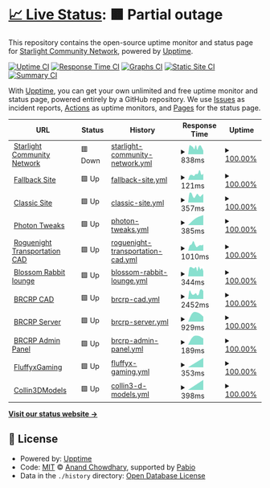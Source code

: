 # [📈 Live Status](https://status.starlightgaming.network/): <!--live status--> **🟧 Partial outage**

This repository contains the open-source uptime monitor and status page for [Starlight Community Network](https://starlightgaming.network), powered by [Upptime](https://github.com/upptime/upptime).

[![Uptime CI](https://github.com/Starlight-Community-Network/Status.starlightgaming.network/workflows/Uptime%20CI/badge.svg)](https://github.com/Starlight-Community-Network/Status.starlightgaming.network/actions?query=workflow%3A%22Uptime+CI%22)
[![Response Time CI](https://github.com/Starlight-Community-Network/Status.starlightgaming.network/workflows/Response%20Time%20CI/badge.svg)](https://github.com/Starlight-Community-Network/Status.starlightgaming.network/actions?query=workflow%3A%22Response+Time+CI%22)
[![Graphs CI](https://github.com/Starlight-Community-Network/Status.starlightgaming.network/workflows/Graphs%20CI/badge.svg)](https://github.com/Starlight-Community-Network/Status.starlightgaming.network/actions?query=workflow%3A%22Graphs+CI%22)
[![Static Site CI](https://github.com/Starlight-Community-Network/Status.starlightgaming.network/workflows/Static%20Site%20CI/badge.svg)](https://github.com/Starlight-Community-Network/Status.starlightgaming.network/actions?query=workflow%3A%22Static+Site+CI%22)
[![Summary CI](https://github.com/Starlight-Community-Network/Status.starlightgaming.network/workflows/Summary%20CI/badge.svg)](https://github.com/Starlight-Community-Network/Status.starlightgaming.network/actions?query=workflow%3A%22Summary+CI%22)

With [Upptime](https://upptime.js.org), you can get your own unlimited and free uptime monitor and status page, powered entirely by a GitHub repository. We use [Issues](https://github.com/Starlight-Community-Network/Status.starlightgaming.network/issues) as incident reports, [Actions](https://github.com/Starlight-Community-Network/Status.starlightgaming.network/actions) as uptime monitors, and [Pages](https://https://status.starlightgaming.network/) for the status page.

<!--start: status pages-->
<!-- This summary is generated by Upptime (https://github.com/upptime/upptime) -->
<!-- Do not edit this manually, your changes will be overwritten -->
<!-- prettier-ignore -->
| URL | Status | History | Response Time | Uptime |
| --- | ------ | ------- | ------------- | ------ |
| <img alt="" src="https://icons.duckduckgo.com/ip3/www.starlightgaming.network.ico" height="13"> [Starlight Community Network](https://www.starlightgaming.network) | 🟥 Down | [starlight-community-network.yml](https://github.com/Starlight-Community-Network/Status.starlightgaming.network/commits/HEAD/history/starlight-community-network.yml) | <details><summary><img alt="Response time graph" src="./graphs/starlight-community-network/response-time-week.png" height="20"> 838ms</summary><br><a href="https://status.starlightgaming.network/history/starlight-community-network"><img alt="Response time 838" src="https://img.shields.io/endpoint?url=https%3A%2F%2Fraw.githubusercontent.com%2FStarlight-Community-Network%2FStatus.starlightgaming.network%2FHEAD%2Fapi%2Fstarlight-community-network%2Fresponse-time.json"></a><br><a href="https://status.starlightgaming.network/history/starlight-community-network"><img alt="24-hour response time 838" src="https://img.shields.io/endpoint?url=https%3A%2F%2Fraw.githubusercontent.com%2FStarlight-Community-Network%2FStatus.starlightgaming.network%2FHEAD%2Fapi%2Fstarlight-community-network%2Fresponse-time-day.json"></a><br><a href="https://status.starlightgaming.network/history/starlight-community-network"><img alt="7-day response time 838" src="https://img.shields.io/endpoint?url=https%3A%2F%2Fraw.githubusercontent.com%2FStarlight-Community-Network%2FStatus.starlightgaming.network%2FHEAD%2Fapi%2Fstarlight-community-network%2Fresponse-time-week.json"></a><br><a href="https://status.starlightgaming.network/history/starlight-community-network"><img alt="30-day response time 838" src="https://img.shields.io/endpoint?url=https%3A%2F%2Fraw.githubusercontent.com%2FStarlight-Community-Network%2FStatus.starlightgaming.network%2FHEAD%2Fapi%2Fstarlight-community-network%2Fresponse-time-month.json"></a><br><a href="https://status.starlightgaming.network/history/starlight-community-network"><img alt="1-year response time 838" src="https://img.shields.io/endpoint?url=https%3A%2F%2Fraw.githubusercontent.com%2FStarlight-Community-Network%2FStatus.starlightgaming.network%2FHEAD%2Fapi%2Fstarlight-community-network%2Fresponse-time-year.json"></a></details> | <details><summary><a href="https://status.starlightgaming.network/history/starlight-community-network">100.00%</a></summary><a href="https://status.starlightgaming.network/history/starlight-community-network"><img alt="All-time uptime 100.00%" src="https://img.shields.io/endpoint?url=https%3A%2F%2Fraw.githubusercontent.com%2FStarlight-Community-Network%2FStatus.starlightgaming.network%2FHEAD%2Fapi%2Fstarlight-community-network%2Fuptime.json"></a><br><a href="https://status.starlightgaming.network/history/starlight-community-network"><img alt="24-hour uptime 100.00%" src="https://img.shields.io/endpoint?url=https%3A%2F%2Fraw.githubusercontent.com%2FStarlight-Community-Network%2FStatus.starlightgaming.network%2FHEAD%2Fapi%2Fstarlight-community-network%2Fuptime-day.json"></a><br><a href="https://status.starlightgaming.network/history/starlight-community-network"><img alt="7-day uptime 100.00%" src="https://img.shields.io/endpoint?url=https%3A%2F%2Fraw.githubusercontent.com%2FStarlight-Community-Network%2FStatus.starlightgaming.network%2FHEAD%2Fapi%2Fstarlight-community-network%2Fuptime-week.json"></a><br><a href="https://status.starlightgaming.network/history/starlight-community-network"><img alt="30-day uptime 100.00%" src="https://img.shields.io/endpoint?url=https%3A%2F%2Fraw.githubusercontent.com%2FStarlight-Community-Network%2FStatus.starlightgaming.network%2FHEAD%2Fapi%2Fstarlight-community-network%2Fuptime-month.json"></a><br><a href="https://status.starlightgaming.network/history/starlight-community-network"><img alt="1-year uptime 100.00%" src="https://img.shields.io/endpoint?url=https%3A%2F%2Fraw.githubusercontent.com%2FStarlight-Community-Network%2FStatus.starlightgaming.network%2FHEAD%2Fapi%2Fstarlight-community-network%2Fuptime-year.json"></a></details>
| <img alt="" src="https://icons.duckduckgo.com/ip3/fallback.starlightgaming.network.ico" height="13"> [Fallback Site](https://fallback.starlightgaming.network) | 🟩 Up | [fallback-site.yml](https://github.com/Starlight-Community-Network/Status.starlightgaming.network/commits/HEAD/history/fallback-site.yml) | <details><summary><img alt="Response time graph" src="./graphs/fallback-site/response-time-week.png" height="20"> 121ms</summary><br><a href="https://status.starlightgaming.network/history/fallback-site"><img alt="Response time 121" src="https://img.shields.io/endpoint?url=https%3A%2F%2Fraw.githubusercontent.com%2FStarlight-Community-Network%2FStatus.starlightgaming.network%2FHEAD%2Fapi%2Ffallback-site%2Fresponse-time.json"></a><br><a href="https://status.starlightgaming.network/history/fallback-site"><img alt="24-hour response time 121" src="https://img.shields.io/endpoint?url=https%3A%2F%2Fraw.githubusercontent.com%2FStarlight-Community-Network%2FStatus.starlightgaming.network%2FHEAD%2Fapi%2Ffallback-site%2Fresponse-time-day.json"></a><br><a href="https://status.starlightgaming.network/history/fallback-site"><img alt="7-day response time 121" src="https://img.shields.io/endpoint?url=https%3A%2F%2Fraw.githubusercontent.com%2FStarlight-Community-Network%2FStatus.starlightgaming.network%2FHEAD%2Fapi%2Ffallback-site%2Fresponse-time-week.json"></a><br><a href="https://status.starlightgaming.network/history/fallback-site"><img alt="30-day response time 121" src="https://img.shields.io/endpoint?url=https%3A%2F%2Fraw.githubusercontent.com%2FStarlight-Community-Network%2FStatus.starlightgaming.network%2FHEAD%2Fapi%2Ffallback-site%2Fresponse-time-month.json"></a><br><a href="https://status.starlightgaming.network/history/fallback-site"><img alt="1-year response time 121" src="https://img.shields.io/endpoint?url=https%3A%2F%2Fraw.githubusercontent.com%2FStarlight-Community-Network%2FStatus.starlightgaming.network%2FHEAD%2Fapi%2Ffallback-site%2Fresponse-time-year.json"></a></details> | <details><summary><a href="https://status.starlightgaming.network/history/fallback-site">100.00%</a></summary><a href="https://status.starlightgaming.network/history/fallback-site"><img alt="All-time uptime 100.00%" src="https://img.shields.io/endpoint?url=https%3A%2F%2Fraw.githubusercontent.com%2FStarlight-Community-Network%2FStatus.starlightgaming.network%2FHEAD%2Fapi%2Ffallback-site%2Fuptime.json"></a><br><a href="https://status.starlightgaming.network/history/fallback-site"><img alt="24-hour uptime 100.00%" src="https://img.shields.io/endpoint?url=https%3A%2F%2Fraw.githubusercontent.com%2FStarlight-Community-Network%2FStatus.starlightgaming.network%2FHEAD%2Fapi%2Ffallback-site%2Fuptime-day.json"></a><br><a href="https://status.starlightgaming.network/history/fallback-site"><img alt="7-day uptime 100.00%" src="https://img.shields.io/endpoint?url=https%3A%2F%2Fraw.githubusercontent.com%2FStarlight-Community-Network%2FStatus.starlightgaming.network%2FHEAD%2Fapi%2Ffallback-site%2Fuptime-week.json"></a><br><a href="https://status.starlightgaming.network/history/fallback-site"><img alt="30-day uptime 100.00%" src="https://img.shields.io/endpoint?url=https%3A%2F%2Fraw.githubusercontent.com%2FStarlight-Community-Network%2FStatus.starlightgaming.network%2FHEAD%2Fapi%2Ffallback-site%2Fuptime-month.json"></a><br><a href="https://status.starlightgaming.network/history/fallback-site"><img alt="1-year uptime 100.00%" src="https://img.shields.io/endpoint?url=https%3A%2F%2Fraw.githubusercontent.com%2FStarlight-Community-Network%2FStatus.starlightgaming.network%2FHEAD%2Fapi%2Ffallback-site%2Fuptime-year.json"></a></details>
| <img alt="" src="https://icons.duckduckgo.com/ip3/classic.starlightgaming.network.ico" height="13"> [Classic Site](https://classic.starlightgaming.network) | 🟩 Up | [classic-site.yml](https://github.com/Starlight-Community-Network/Status.starlightgaming.network/commits/HEAD/history/classic-site.yml) | <details><summary><img alt="Response time graph" src="./graphs/classic-site/response-time-week.png" height="20"> 357ms</summary><br><a href="https://status.starlightgaming.network/history/classic-site"><img alt="Response time 357" src="https://img.shields.io/endpoint?url=https%3A%2F%2Fraw.githubusercontent.com%2FStarlight-Community-Network%2FStatus.starlightgaming.network%2FHEAD%2Fapi%2Fclassic-site%2Fresponse-time.json"></a><br><a href="https://status.starlightgaming.network/history/classic-site"><img alt="24-hour response time 357" src="https://img.shields.io/endpoint?url=https%3A%2F%2Fraw.githubusercontent.com%2FStarlight-Community-Network%2FStatus.starlightgaming.network%2FHEAD%2Fapi%2Fclassic-site%2Fresponse-time-day.json"></a><br><a href="https://status.starlightgaming.network/history/classic-site"><img alt="7-day response time 357" src="https://img.shields.io/endpoint?url=https%3A%2F%2Fraw.githubusercontent.com%2FStarlight-Community-Network%2FStatus.starlightgaming.network%2FHEAD%2Fapi%2Fclassic-site%2Fresponse-time-week.json"></a><br><a href="https://status.starlightgaming.network/history/classic-site"><img alt="30-day response time 357" src="https://img.shields.io/endpoint?url=https%3A%2F%2Fraw.githubusercontent.com%2FStarlight-Community-Network%2FStatus.starlightgaming.network%2FHEAD%2Fapi%2Fclassic-site%2Fresponse-time-month.json"></a><br><a href="https://status.starlightgaming.network/history/classic-site"><img alt="1-year response time 357" src="https://img.shields.io/endpoint?url=https%3A%2F%2Fraw.githubusercontent.com%2FStarlight-Community-Network%2FStatus.starlightgaming.network%2FHEAD%2Fapi%2Fclassic-site%2Fresponse-time-year.json"></a></details> | <details><summary><a href="https://status.starlightgaming.network/history/classic-site">100.00%</a></summary><a href="https://status.starlightgaming.network/history/classic-site"><img alt="All-time uptime 100.00%" src="https://img.shields.io/endpoint?url=https%3A%2F%2Fraw.githubusercontent.com%2FStarlight-Community-Network%2FStatus.starlightgaming.network%2FHEAD%2Fapi%2Fclassic-site%2Fuptime.json"></a><br><a href="https://status.starlightgaming.network/history/classic-site"><img alt="24-hour uptime 100.00%" src="https://img.shields.io/endpoint?url=https%3A%2F%2Fraw.githubusercontent.com%2FStarlight-Community-Network%2FStatus.starlightgaming.network%2FHEAD%2Fapi%2Fclassic-site%2Fuptime-day.json"></a><br><a href="https://status.starlightgaming.network/history/classic-site"><img alt="7-day uptime 100.00%" src="https://img.shields.io/endpoint?url=https%3A%2F%2Fraw.githubusercontent.com%2FStarlight-Community-Network%2FStatus.starlightgaming.network%2FHEAD%2Fapi%2Fclassic-site%2Fuptime-week.json"></a><br><a href="https://status.starlightgaming.network/history/classic-site"><img alt="30-day uptime 100.00%" src="https://img.shields.io/endpoint?url=https%3A%2F%2Fraw.githubusercontent.com%2FStarlight-Community-Network%2FStatus.starlightgaming.network%2FHEAD%2Fapi%2Fclassic-site%2Fuptime-month.json"></a><br><a href="https://status.starlightgaming.network/history/classic-site"><img alt="1-year uptime 100.00%" src="https://img.shields.io/endpoint?url=https%3A%2F%2Fraw.githubusercontent.com%2FStarlight-Community-Network%2FStatus.starlightgaming.network%2FHEAD%2Fapi%2Fclassic-site%2Fuptime-year.json"></a></details>
| <img alt="" src="https://icons.duckduckgo.com/ip3/photontweaks.starlightgaming.network.ico" height="13"> [Photon Tweaks](https://photontweaks.starlightgaming.network/) | 🟩 Up | [photon-tweaks.yml](https://github.com/Starlight-Community-Network/Status.starlightgaming.network/commits/HEAD/history/photon-tweaks.yml) | <details><summary><img alt="Response time graph" src="./graphs/photon-tweaks/response-time-week.png" height="20"> 385ms</summary><br><a href="https://status.starlightgaming.network/history/photon-tweaks"><img alt="Response time 385" src="https://img.shields.io/endpoint?url=https%3A%2F%2Fraw.githubusercontent.com%2FStarlight-Community-Network%2FStatus.starlightgaming.network%2FHEAD%2Fapi%2Fphoton-tweaks%2Fresponse-time.json"></a><br><a href="https://status.starlightgaming.network/history/photon-tweaks"><img alt="24-hour response time 385" src="https://img.shields.io/endpoint?url=https%3A%2F%2Fraw.githubusercontent.com%2FStarlight-Community-Network%2FStatus.starlightgaming.network%2FHEAD%2Fapi%2Fphoton-tweaks%2Fresponse-time-day.json"></a><br><a href="https://status.starlightgaming.network/history/photon-tweaks"><img alt="7-day response time 385" src="https://img.shields.io/endpoint?url=https%3A%2F%2Fraw.githubusercontent.com%2FStarlight-Community-Network%2FStatus.starlightgaming.network%2FHEAD%2Fapi%2Fphoton-tweaks%2Fresponse-time-week.json"></a><br><a href="https://status.starlightgaming.network/history/photon-tweaks"><img alt="30-day response time 385" src="https://img.shields.io/endpoint?url=https%3A%2F%2Fraw.githubusercontent.com%2FStarlight-Community-Network%2FStatus.starlightgaming.network%2FHEAD%2Fapi%2Fphoton-tweaks%2Fresponse-time-month.json"></a><br><a href="https://status.starlightgaming.network/history/photon-tweaks"><img alt="1-year response time 385" src="https://img.shields.io/endpoint?url=https%3A%2F%2Fraw.githubusercontent.com%2FStarlight-Community-Network%2FStatus.starlightgaming.network%2FHEAD%2Fapi%2Fphoton-tweaks%2Fresponse-time-year.json"></a></details> | <details><summary><a href="https://status.starlightgaming.network/history/photon-tweaks">100.00%</a></summary><a href="https://status.starlightgaming.network/history/photon-tweaks"><img alt="All-time uptime 100.00%" src="https://img.shields.io/endpoint?url=https%3A%2F%2Fraw.githubusercontent.com%2FStarlight-Community-Network%2FStatus.starlightgaming.network%2FHEAD%2Fapi%2Fphoton-tweaks%2Fuptime.json"></a><br><a href="https://status.starlightgaming.network/history/photon-tweaks"><img alt="24-hour uptime 100.00%" src="https://img.shields.io/endpoint?url=https%3A%2F%2Fraw.githubusercontent.com%2FStarlight-Community-Network%2FStatus.starlightgaming.network%2FHEAD%2Fapi%2Fphoton-tweaks%2Fuptime-day.json"></a><br><a href="https://status.starlightgaming.network/history/photon-tweaks"><img alt="7-day uptime 100.00%" src="https://img.shields.io/endpoint?url=https%3A%2F%2Fraw.githubusercontent.com%2FStarlight-Community-Network%2FStatus.starlightgaming.network%2FHEAD%2Fapi%2Fphoton-tweaks%2Fuptime-week.json"></a><br><a href="https://status.starlightgaming.network/history/photon-tweaks"><img alt="30-day uptime 100.00%" src="https://img.shields.io/endpoint?url=https%3A%2F%2Fraw.githubusercontent.com%2FStarlight-Community-Network%2FStatus.starlightgaming.network%2FHEAD%2Fapi%2Fphoton-tweaks%2Fuptime-month.json"></a><br><a href="https://status.starlightgaming.network/history/photon-tweaks"><img alt="1-year uptime 100.00%" src="https://img.shields.io/endpoint?url=https%3A%2F%2Fraw.githubusercontent.com%2FStarlight-Community-Network%2FStatus.starlightgaming.network%2FHEAD%2Fapi%2Fphoton-tweaks%2Fuptime-year.json"></a></details>
| <img alt="" src="https://static.wixstatic.com/media/2d311a_3ed098df00c4427e974febe5f3830c59~mv2.png" height="13"> [Roguenight Transportation CAD](https://rntcad.starlightgaming.network/) | 🟩 Up | [roguenight-transportation-cad.yml](https://github.com/Starlight-Community-Network/Status.starlightgaming.network/commits/HEAD/history/roguenight-transportation-cad.yml) | <details><summary><img alt="Response time graph" src="./graphs/roguenight-transportation-cad/response-time-week.png" height="20"> 1010ms</summary><br><a href="https://status.starlightgaming.network/history/roguenight-transportation-cad"><img alt="Response time 1010" src="https://img.shields.io/endpoint?url=https%3A%2F%2Fraw.githubusercontent.com%2FStarlight-Community-Network%2FStatus.starlightgaming.network%2FHEAD%2Fapi%2Froguenight-transportation-cad%2Fresponse-time.json"></a><br><a href="https://status.starlightgaming.network/history/roguenight-transportation-cad"><img alt="24-hour response time 1010" src="https://img.shields.io/endpoint?url=https%3A%2F%2Fraw.githubusercontent.com%2FStarlight-Community-Network%2FStatus.starlightgaming.network%2FHEAD%2Fapi%2Froguenight-transportation-cad%2Fresponse-time-day.json"></a><br><a href="https://status.starlightgaming.network/history/roguenight-transportation-cad"><img alt="7-day response time 1010" src="https://img.shields.io/endpoint?url=https%3A%2F%2Fraw.githubusercontent.com%2FStarlight-Community-Network%2FStatus.starlightgaming.network%2FHEAD%2Fapi%2Froguenight-transportation-cad%2Fresponse-time-week.json"></a><br><a href="https://status.starlightgaming.network/history/roguenight-transportation-cad"><img alt="30-day response time 1010" src="https://img.shields.io/endpoint?url=https%3A%2F%2Fraw.githubusercontent.com%2FStarlight-Community-Network%2FStatus.starlightgaming.network%2FHEAD%2Fapi%2Froguenight-transportation-cad%2Fresponse-time-month.json"></a><br><a href="https://status.starlightgaming.network/history/roguenight-transportation-cad"><img alt="1-year response time 1010" src="https://img.shields.io/endpoint?url=https%3A%2F%2Fraw.githubusercontent.com%2FStarlight-Community-Network%2FStatus.starlightgaming.network%2FHEAD%2Fapi%2Froguenight-transportation-cad%2Fresponse-time-year.json"></a></details> | <details><summary><a href="https://status.starlightgaming.network/history/roguenight-transportation-cad">100.00%</a></summary><a href="https://status.starlightgaming.network/history/roguenight-transportation-cad"><img alt="All-time uptime 100.00%" src="https://img.shields.io/endpoint?url=https%3A%2F%2Fraw.githubusercontent.com%2FStarlight-Community-Network%2FStatus.starlightgaming.network%2FHEAD%2Fapi%2Froguenight-transportation-cad%2Fuptime.json"></a><br><a href="https://status.starlightgaming.network/history/roguenight-transportation-cad"><img alt="24-hour uptime 100.00%" src="https://img.shields.io/endpoint?url=https%3A%2F%2Fraw.githubusercontent.com%2FStarlight-Community-Network%2FStatus.starlightgaming.network%2FHEAD%2Fapi%2Froguenight-transportation-cad%2Fuptime-day.json"></a><br><a href="https://status.starlightgaming.network/history/roguenight-transportation-cad"><img alt="7-day uptime 100.00%" src="https://img.shields.io/endpoint?url=https%3A%2F%2Fraw.githubusercontent.com%2FStarlight-Community-Network%2FStatus.starlightgaming.network%2FHEAD%2Fapi%2Froguenight-transportation-cad%2Fuptime-week.json"></a><br><a href="https://status.starlightgaming.network/history/roguenight-transportation-cad"><img alt="30-day uptime 100.00%" src="https://img.shields.io/endpoint?url=https%3A%2F%2Fraw.githubusercontent.com%2FStarlight-Community-Network%2FStatus.starlightgaming.network%2FHEAD%2Fapi%2Froguenight-transportation-cad%2Fuptime-month.json"></a><br><a href="https://status.starlightgaming.network/history/roguenight-transportation-cad"><img alt="1-year uptime 100.00%" src="https://img.shields.io/endpoint?url=https%3A%2F%2Fraw.githubusercontent.com%2FStarlight-Community-Network%2FStatus.starlightgaming.network%2FHEAD%2Fapi%2Froguenight-transportation-cad%2Fuptime-year.json"></a></details>
| <img alt="" src="https://icons.duckduckgo.com/ip3/blossom.starlightgaming.network.ico" height="13"> [Blossom Rabbit lounge](https://Blossom.starlightgaming.network) | 🟩 Up | [blossom-rabbit-lounge.yml](https://github.com/Starlight-Community-Network/Status.starlightgaming.network/commits/HEAD/history/blossom-rabbit-lounge.yml) | <details><summary><img alt="Response time graph" src="./graphs/blossom-rabbit-lounge/response-time-week.png" height="20"> 344ms</summary><br><a href="https://status.starlightgaming.network/history/blossom-rabbit-lounge"><img alt="Response time 344" src="https://img.shields.io/endpoint?url=https%3A%2F%2Fraw.githubusercontent.com%2FStarlight-Community-Network%2FStatus.starlightgaming.network%2FHEAD%2Fapi%2Fblossom-rabbit-lounge%2Fresponse-time.json"></a><br><a href="https://status.starlightgaming.network/history/blossom-rabbit-lounge"><img alt="24-hour response time 344" src="https://img.shields.io/endpoint?url=https%3A%2F%2Fraw.githubusercontent.com%2FStarlight-Community-Network%2FStatus.starlightgaming.network%2FHEAD%2Fapi%2Fblossom-rabbit-lounge%2Fresponse-time-day.json"></a><br><a href="https://status.starlightgaming.network/history/blossom-rabbit-lounge"><img alt="7-day response time 344" src="https://img.shields.io/endpoint?url=https%3A%2F%2Fraw.githubusercontent.com%2FStarlight-Community-Network%2FStatus.starlightgaming.network%2FHEAD%2Fapi%2Fblossom-rabbit-lounge%2Fresponse-time-week.json"></a><br><a href="https://status.starlightgaming.network/history/blossom-rabbit-lounge"><img alt="30-day response time 344" src="https://img.shields.io/endpoint?url=https%3A%2F%2Fraw.githubusercontent.com%2FStarlight-Community-Network%2FStatus.starlightgaming.network%2FHEAD%2Fapi%2Fblossom-rabbit-lounge%2Fresponse-time-month.json"></a><br><a href="https://status.starlightgaming.network/history/blossom-rabbit-lounge"><img alt="1-year response time 344" src="https://img.shields.io/endpoint?url=https%3A%2F%2Fraw.githubusercontent.com%2FStarlight-Community-Network%2FStatus.starlightgaming.network%2FHEAD%2Fapi%2Fblossom-rabbit-lounge%2Fresponse-time-year.json"></a></details> | <details><summary><a href="https://status.starlightgaming.network/history/blossom-rabbit-lounge">100.00%</a></summary><a href="https://status.starlightgaming.network/history/blossom-rabbit-lounge"><img alt="All-time uptime 100.00%" src="https://img.shields.io/endpoint?url=https%3A%2F%2Fraw.githubusercontent.com%2FStarlight-Community-Network%2FStatus.starlightgaming.network%2FHEAD%2Fapi%2Fblossom-rabbit-lounge%2Fuptime.json"></a><br><a href="https://status.starlightgaming.network/history/blossom-rabbit-lounge"><img alt="24-hour uptime 100.00%" src="https://img.shields.io/endpoint?url=https%3A%2F%2Fraw.githubusercontent.com%2FStarlight-Community-Network%2FStatus.starlightgaming.network%2FHEAD%2Fapi%2Fblossom-rabbit-lounge%2Fuptime-day.json"></a><br><a href="https://status.starlightgaming.network/history/blossom-rabbit-lounge"><img alt="7-day uptime 100.00%" src="https://img.shields.io/endpoint?url=https%3A%2F%2Fraw.githubusercontent.com%2FStarlight-Community-Network%2FStatus.starlightgaming.network%2FHEAD%2Fapi%2Fblossom-rabbit-lounge%2Fuptime-week.json"></a><br><a href="https://status.starlightgaming.network/history/blossom-rabbit-lounge"><img alt="30-day uptime 100.00%" src="https://img.shields.io/endpoint?url=https%3A%2F%2Fraw.githubusercontent.com%2FStarlight-Community-Network%2FStatus.starlightgaming.network%2FHEAD%2Fapi%2Fblossom-rabbit-lounge%2Fuptime-month.json"></a><br><a href="https://status.starlightgaming.network/history/blossom-rabbit-lounge"><img alt="1-year uptime 100.00%" src="https://img.shields.io/endpoint?url=https%3A%2F%2Fraw.githubusercontent.com%2FStarlight-Community-Network%2FStatus.starlightgaming.network%2FHEAD%2Fapi%2Fblossom-rabbit-lounge%2Fuptime-year.json"></a></details>
| <img alt="" src="https://icons.duckduckgo.com/ip3/brcrpcad.hamz.pro.ico" height="13"> [BRCRP CAD](https://brcrpcad.hamz.pro/) | 🟩 Up | [brcrp-cad.yml](https://github.com/Starlight-Community-Network/Status.starlightgaming.network/commits/HEAD/history/brcrp-cad.yml) | <details><summary><img alt="Response time graph" src="./graphs/brcrp-cad/response-time-week.png" height="20"> 2452ms</summary><br><a href="https://status.starlightgaming.network/history/brcrp-cad"><img alt="Response time 2452" src="https://img.shields.io/endpoint?url=https%3A%2F%2Fraw.githubusercontent.com%2FStarlight-Community-Network%2FStatus.starlightgaming.network%2FHEAD%2Fapi%2Fbrcrp-cad%2Fresponse-time.json"></a><br><a href="https://status.starlightgaming.network/history/brcrp-cad"><img alt="24-hour response time 2452" src="https://img.shields.io/endpoint?url=https%3A%2F%2Fraw.githubusercontent.com%2FStarlight-Community-Network%2FStatus.starlightgaming.network%2FHEAD%2Fapi%2Fbrcrp-cad%2Fresponse-time-day.json"></a><br><a href="https://status.starlightgaming.network/history/brcrp-cad"><img alt="7-day response time 2452" src="https://img.shields.io/endpoint?url=https%3A%2F%2Fraw.githubusercontent.com%2FStarlight-Community-Network%2FStatus.starlightgaming.network%2FHEAD%2Fapi%2Fbrcrp-cad%2Fresponse-time-week.json"></a><br><a href="https://status.starlightgaming.network/history/brcrp-cad"><img alt="30-day response time 2452" src="https://img.shields.io/endpoint?url=https%3A%2F%2Fraw.githubusercontent.com%2FStarlight-Community-Network%2FStatus.starlightgaming.network%2FHEAD%2Fapi%2Fbrcrp-cad%2Fresponse-time-month.json"></a><br><a href="https://status.starlightgaming.network/history/brcrp-cad"><img alt="1-year response time 2452" src="https://img.shields.io/endpoint?url=https%3A%2F%2Fraw.githubusercontent.com%2FStarlight-Community-Network%2FStatus.starlightgaming.network%2FHEAD%2Fapi%2Fbrcrp-cad%2Fresponse-time-year.json"></a></details> | <details><summary><a href="https://status.starlightgaming.network/history/brcrp-cad">100.00%</a></summary><a href="https://status.starlightgaming.network/history/brcrp-cad"><img alt="All-time uptime 100.00%" src="https://img.shields.io/endpoint?url=https%3A%2F%2Fraw.githubusercontent.com%2FStarlight-Community-Network%2FStatus.starlightgaming.network%2FHEAD%2Fapi%2Fbrcrp-cad%2Fuptime.json"></a><br><a href="https://status.starlightgaming.network/history/brcrp-cad"><img alt="24-hour uptime 100.00%" src="https://img.shields.io/endpoint?url=https%3A%2F%2Fraw.githubusercontent.com%2FStarlight-Community-Network%2FStatus.starlightgaming.network%2FHEAD%2Fapi%2Fbrcrp-cad%2Fuptime-day.json"></a><br><a href="https://status.starlightgaming.network/history/brcrp-cad"><img alt="7-day uptime 100.00%" src="https://img.shields.io/endpoint?url=https%3A%2F%2Fraw.githubusercontent.com%2FStarlight-Community-Network%2FStatus.starlightgaming.network%2FHEAD%2Fapi%2Fbrcrp-cad%2Fuptime-week.json"></a><br><a href="https://status.starlightgaming.network/history/brcrp-cad"><img alt="30-day uptime 100.00%" src="https://img.shields.io/endpoint?url=https%3A%2F%2Fraw.githubusercontent.com%2FStarlight-Community-Network%2FStatus.starlightgaming.network%2FHEAD%2Fapi%2Fbrcrp-cad%2Fuptime-month.json"></a><br><a href="https://status.starlightgaming.network/history/brcrp-cad"><img alt="1-year uptime 100.00%" src="https://img.shields.io/endpoint?url=https%3A%2F%2Fraw.githubusercontent.com%2FStarlight-Community-Network%2FStatus.starlightgaming.network%2FHEAD%2Fapi%2Fbrcrp-cad%2Fuptime-year.json"></a></details>
| <img alt="" src="https://static.wixstatic.com/media/af0f76_b53a5d44505f43d1baa34c3565a4bd82~mv2.png" height="13"> [BRCRP Server](http://brcrp.starlightgaming.net:3009) | 🟩 Up | [brcrp-server.yml](https://github.com/Starlight-Community-Network/Status.starlightgaming.network/commits/HEAD/history/brcrp-server.yml) | <details><summary><img alt="Response time graph" src="./graphs/brcrp-server/response-time-week.png" height="20"> 929ms</summary><br><a href="https://status.starlightgaming.network/history/brcrp-server"><img alt="Response time 929" src="https://img.shields.io/endpoint?url=https%3A%2F%2Fraw.githubusercontent.com%2FStarlight-Community-Network%2FStatus.starlightgaming.network%2FHEAD%2Fapi%2Fbrcrp-server%2Fresponse-time.json"></a><br><a href="https://status.starlightgaming.network/history/brcrp-server"><img alt="24-hour response time 929" src="https://img.shields.io/endpoint?url=https%3A%2F%2Fraw.githubusercontent.com%2FStarlight-Community-Network%2FStatus.starlightgaming.network%2FHEAD%2Fapi%2Fbrcrp-server%2Fresponse-time-day.json"></a><br><a href="https://status.starlightgaming.network/history/brcrp-server"><img alt="7-day response time 929" src="https://img.shields.io/endpoint?url=https%3A%2F%2Fraw.githubusercontent.com%2FStarlight-Community-Network%2FStatus.starlightgaming.network%2FHEAD%2Fapi%2Fbrcrp-server%2Fresponse-time-week.json"></a><br><a href="https://status.starlightgaming.network/history/brcrp-server"><img alt="30-day response time 929" src="https://img.shields.io/endpoint?url=https%3A%2F%2Fraw.githubusercontent.com%2FStarlight-Community-Network%2FStatus.starlightgaming.network%2FHEAD%2Fapi%2Fbrcrp-server%2Fresponse-time-month.json"></a><br><a href="https://status.starlightgaming.network/history/brcrp-server"><img alt="1-year response time 929" src="https://img.shields.io/endpoint?url=https%3A%2F%2Fraw.githubusercontent.com%2FStarlight-Community-Network%2FStatus.starlightgaming.network%2FHEAD%2Fapi%2Fbrcrp-server%2Fresponse-time-year.json"></a></details> | <details><summary><a href="https://status.starlightgaming.network/history/brcrp-server">100.00%</a></summary><a href="https://status.starlightgaming.network/history/brcrp-server"><img alt="All-time uptime 100.00%" src="https://img.shields.io/endpoint?url=https%3A%2F%2Fraw.githubusercontent.com%2FStarlight-Community-Network%2FStatus.starlightgaming.network%2FHEAD%2Fapi%2Fbrcrp-server%2Fuptime.json"></a><br><a href="https://status.starlightgaming.network/history/brcrp-server"><img alt="24-hour uptime 100.00%" src="https://img.shields.io/endpoint?url=https%3A%2F%2Fraw.githubusercontent.com%2FStarlight-Community-Network%2FStatus.starlightgaming.network%2FHEAD%2Fapi%2Fbrcrp-server%2Fuptime-day.json"></a><br><a href="https://status.starlightgaming.network/history/brcrp-server"><img alt="7-day uptime 100.00%" src="https://img.shields.io/endpoint?url=https%3A%2F%2Fraw.githubusercontent.com%2FStarlight-Community-Network%2FStatus.starlightgaming.network%2FHEAD%2Fapi%2Fbrcrp-server%2Fuptime-week.json"></a><br><a href="https://status.starlightgaming.network/history/brcrp-server"><img alt="30-day uptime 100.00%" src="https://img.shields.io/endpoint?url=https%3A%2F%2Fraw.githubusercontent.com%2FStarlight-Community-Network%2FStatus.starlightgaming.network%2FHEAD%2Fapi%2Fbrcrp-server%2Fuptime-month.json"></a><br><a href="https://status.starlightgaming.network/history/brcrp-server"><img alt="1-year uptime 100.00%" src="https://img.shields.io/endpoint?url=https%3A%2F%2Fraw.githubusercontent.com%2FStarlight-Community-Network%2FStatus.starlightgaming.network%2FHEAD%2Fapi%2Fbrcrp-server%2Fuptime-year.json"></a></details>
| <img alt="" src="http://brcrp.starlightgaming.net:3027/favicon_default.svg" height="13"> [BRCRP Admin Panel](http://brcrp.starlightgaming.net:3027) | 🟩 Up | [brcrp-admin-panel.yml](https://github.com/Starlight-Community-Network/Status.starlightgaming.network/commits/HEAD/history/brcrp-admin-panel.yml) | <details><summary><img alt="Response time graph" src="./graphs/brcrp-admin-panel/response-time-week.png" height="20"> 189ms</summary><br><a href="https://status.starlightgaming.network/history/brcrp-admin-panel"><img alt="Response time 189" src="https://img.shields.io/endpoint?url=https%3A%2F%2Fraw.githubusercontent.com%2FStarlight-Community-Network%2FStatus.starlightgaming.network%2FHEAD%2Fapi%2Fbrcrp-admin-panel%2Fresponse-time.json"></a><br><a href="https://status.starlightgaming.network/history/brcrp-admin-panel"><img alt="24-hour response time 189" src="https://img.shields.io/endpoint?url=https%3A%2F%2Fraw.githubusercontent.com%2FStarlight-Community-Network%2FStatus.starlightgaming.network%2FHEAD%2Fapi%2Fbrcrp-admin-panel%2Fresponse-time-day.json"></a><br><a href="https://status.starlightgaming.network/history/brcrp-admin-panel"><img alt="7-day response time 189" src="https://img.shields.io/endpoint?url=https%3A%2F%2Fraw.githubusercontent.com%2FStarlight-Community-Network%2FStatus.starlightgaming.network%2FHEAD%2Fapi%2Fbrcrp-admin-panel%2Fresponse-time-week.json"></a><br><a href="https://status.starlightgaming.network/history/brcrp-admin-panel"><img alt="30-day response time 189" src="https://img.shields.io/endpoint?url=https%3A%2F%2Fraw.githubusercontent.com%2FStarlight-Community-Network%2FStatus.starlightgaming.network%2FHEAD%2Fapi%2Fbrcrp-admin-panel%2Fresponse-time-month.json"></a><br><a href="https://status.starlightgaming.network/history/brcrp-admin-panel"><img alt="1-year response time 189" src="https://img.shields.io/endpoint?url=https%3A%2F%2Fraw.githubusercontent.com%2FStarlight-Community-Network%2FStatus.starlightgaming.network%2FHEAD%2Fapi%2Fbrcrp-admin-panel%2Fresponse-time-year.json"></a></details> | <details><summary><a href="https://status.starlightgaming.network/history/brcrp-admin-panel">100.00%</a></summary><a href="https://status.starlightgaming.network/history/brcrp-admin-panel"><img alt="All-time uptime 100.00%" src="https://img.shields.io/endpoint?url=https%3A%2F%2Fraw.githubusercontent.com%2FStarlight-Community-Network%2FStatus.starlightgaming.network%2FHEAD%2Fapi%2Fbrcrp-admin-panel%2Fuptime.json"></a><br><a href="https://status.starlightgaming.network/history/brcrp-admin-panel"><img alt="24-hour uptime 100.00%" src="https://img.shields.io/endpoint?url=https%3A%2F%2Fraw.githubusercontent.com%2FStarlight-Community-Network%2FStatus.starlightgaming.network%2FHEAD%2Fapi%2Fbrcrp-admin-panel%2Fuptime-day.json"></a><br><a href="https://status.starlightgaming.network/history/brcrp-admin-panel"><img alt="7-day uptime 100.00%" src="https://img.shields.io/endpoint?url=https%3A%2F%2Fraw.githubusercontent.com%2FStarlight-Community-Network%2FStatus.starlightgaming.network%2FHEAD%2Fapi%2Fbrcrp-admin-panel%2Fuptime-week.json"></a><br><a href="https://status.starlightgaming.network/history/brcrp-admin-panel"><img alt="30-day uptime 100.00%" src="https://img.shields.io/endpoint?url=https%3A%2F%2Fraw.githubusercontent.com%2FStarlight-Community-Network%2FStatus.starlightgaming.network%2FHEAD%2Fapi%2Fbrcrp-admin-panel%2Fuptime-month.json"></a><br><a href="https://status.starlightgaming.network/history/brcrp-admin-panel"><img alt="1-year uptime 100.00%" src="https://img.shields.io/endpoint?url=https%3A%2F%2Fraw.githubusercontent.com%2FStarlight-Community-Network%2FStatus.starlightgaming.network%2FHEAD%2Fapi%2Fbrcrp-admin-panel%2Fuptime-year.json"></a></details>
| <img alt="" src="https://icons.duckduckgo.com/ip3/fluffyx.starlightgaming.network.ico" height="13"> [FluffyxGaming](https://fluffyx.starlightgaming.network/) | 🟩 Up | [fluffyx-gaming.yml](https://github.com/Starlight-Community-Network/Status.starlightgaming.network/commits/HEAD/history/fluffyx-gaming.yml) | <details><summary><img alt="Response time graph" src="./graphs/fluffyx-gaming/response-time-week.png" height="20"> 353ms</summary><br><a href="https://status.starlightgaming.network/history/fluffyx-gaming"><img alt="Response time 353" src="https://img.shields.io/endpoint?url=https%3A%2F%2Fraw.githubusercontent.com%2FStarlight-Community-Network%2FStatus.starlightgaming.network%2FHEAD%2Fapi%2Ffluffyx-gaming%2Fresponse-time.json"></a><br><a href="https://status.starlightgaming.network/history/fluffyx-gaming"><img alt="24-hour response time 353" src="https://img.shields.io/endpoint?url=https%3A%2F%2Fraw.githubusercontent.com%2FStarlight-Community-Network%2FStatus.starlightgaming.network%2FHEAD%2Fapi%2Ffluffyx-gaming%2Fresponse-time-day.json"></a><br><a href="https://status.starlightgaming.network/history/fluffyx-gaming"><img alt="7-day response time 353" src="https://img.shields.io/endpoint?url=https%3A%2F%2Fraw.githubusercontent.com%2FStarlight-Community-Network%2FStatus.starlightgaming.network%2FHEAD%2Fapi%2Ffluffyx-gaming%2Fresponse-time-week.json"></a><br><a href="https://status.starlightgaming.network/history/fluffyx-gaming"><img alt="30-day response time 353" src="https://img.shields.io/endpoint?url=https%3A%2F%2Fraw.githubusercontent.com%2FStarlight-Community-Network%2FStatus.starlightgaming.network%2FHEAD%2Fapi%2Ffluffyx-gaming%2Fresponse-time-month.json"></a><br><a href="https://status.starlightgaming.network/history/fluffyx-gaming"><img alt="1-year response time 353" src="https://img.shields.io/endpoint?url=https%3A%2F%2Fraw.githubusercontent.com%2FStarlight-Community-Network%2FStatus.starlightgaming.network%2FHEAD%2Fapi%2Ffluffyx-gaming%2Fresponse-time-year.json"></a></details> | <details><summary><a href="https://status.starlightgaming.network/history/fluffyx-gaming">100.00%</a></summary><a href="https://status.starlightgaming.network/history/fluffyx-gaming"><img alt="All-time uptime 100.00%" src="https://img.shields.io/endpoint?url=https%3A%2F%2Fraw.githubusercontent.com%2FStarlight-Community-Network%2FStatus.starlightgaming.network%2FHEAD%2Fapi%2Ffluffyx-gaming%2Fuptime.json"></a><br><a href="https://status.starlightgaming.network/history/fluffyx-gaming"><img alt="24-hour uptime 100.00%" src="https://img.shields.io/endpoint?url=https%3A%2F%2Fraw.githubusercontent.com%2FStarlight-Community-Network%2FStatus.starlightgaming.network%2FHEAD%2Fapi%2Ffluffyx-gaming%2Fuptime-day.json"></a><br><a href="https://status.starlightgaming.network/history/fluffyx-gaming"><img alt="7-day uptime 100.00%" src="https://img.shields.io/endpoint?url=https%3A%2F%2Fraw.githubusercontent.com%2FStarlight-Community-Network%2FStatus.starlightgaming.network%2FHEAD%2Fapi%2Ffluffyx-gaming%2Fuptime-week.json"></a><br><a href="https://status.starlightgaming.network/history/fluffyx-gaming"><img alt="30-day uptime 100.00%" src="https://img.shields.io/endpoint?url=https%3A%2F%2Fraw.githubusercontent.com%2FStarlight-Community-Network%2FStatus.starlightgaming.network%2FHEAD%2Fapi%2Ffluffyx-gaming%2Fuptime-month.json"></a><br><a href="https://status.starlightgaming.network/history/fluffyx-gaming"><img alt="1-year uptime 100.00%" src="https://img.shields.io/endpoint?url=https%3A%2F%2Fraw.githubusercontent.com%2FStarlight-Community-Network%2FStatus.starlightgaming.network%2FHEAD%2Fapi%2Ffluffyx-gaming%2Fuptime-year.json"></a></details>
| <img alt="" src="https://icons.duckduckgo.com/ip3/www.collin3dmodels.com.ico" height="13"> [Collin3DModels](https://www.collin3dmodels.com/) | 🟩 Up | [collin3-d-models.yml](https://github.com/Starlight-Community-Network/Status.starlightgaming.network/commits/HEAD/history/collin3-d-models.yml) | <details><summary><img alt="Response time graph" src="./graphs/collin3-d-models/response-time-week.png" height="20"> 398ms</summary><br><a href="https://status.starlightgaming.network/history/collin3-d-models"><img alt="Response time 398" src="https://img.shields.io/endpoint?url=https%3A%2F%2Fraw.githubusercontent.com%2FStarlight-Community-Network%2FStatus.starlightgaming.network%2FHEAD%2Fapi%2Fcollin3-d-models%2Fresponse-time.json"></a><br><a href="https://status.starlightgaming.network/history/collin3-d-models"><img alt="24-hour response time 398" src="https://img.shields.io/endpoint?url=https%3A%2F%2Fraw.githubusercontent.com%2FStarlight-Community-Network%2FStatus.starlightgaming.network%2FHEAD%2Fapi%2Fcollin3-d-models%2Fresponse-time-day.json"></a><br><a href="https://status.starlightgaming.network/history/collin3-d-models"><img alt="7-day response time 398" src="https://img.shields.io/endpoint?url=https%3A%2F%2Fraw.githubusercontent.com%2FStarlight-Community-Network%2FStatus.starlightgaming.network%2FHEAD%2Fapi%2Fcollin3-d-models%2Fresponse-time-week.json"></a><br><a href="https://status.starlightgaming.network/history/collin3-d-models"><img alt="30-day response time 398" src="https://img.shields.io/endpoint?url=https%3A%2F%2Fraw.githubusercontent.com%2FStarlight-Community-Network%2FStatus.starlightgaming.network%2FHEAD%2Fapi%2Fcollin3-d-models%2Fresponse-time-month.json"></a><br><a href="https://status.starlightgaming.network/history/collin3-d-models"><img alt="1-year response time 398" src="https://img.shields.io/endpoint?url=https%3A%2F%2Fraw.githubusercontent.com%2FStarlight-Community-Network%2FStatus.starlightgaming.network%2FHEAD%2Fapi%2Fcollin3-d-models%2Fresponse-time-year.json"></a></details> | <details><summary><a href="https://status.starlightgaming.network/history/collin3-d-models">100.00%</a></summary><a href="https://status.starlightgaming.network/history/collin3-d-models"><img alt="All-time uptime 100.00%" src="https://img.shields.io/endpoint?url=https%3A%2F%2Fraw.githubusercontent.com%2FStarlight-Community-Network%2FStatus.starlightgaming.network%2FHEAD%2Fapi%2Fcollin3-d-models%2Fuptime.json"></a><br><a href="https://status.starlightgaming.network/history/collin3-d-models"><img alt="24-hour uptime 100.00%" src="https://img.shields.io/endpoint?url=https%3A%2F%2Fraw.githubusercontent.com%2FStarlight-Community-Network%2FStatus.starlightgaming.network%2FHEAD%2Fapi%2Fcollin3-d-models%2Fuptime-day.json"></a><br><a href="https://status.starlightgaming.network/history/collin3-d-models"><img alt="7-day uptime 100.00%" src="https://img.shields.io/endpoint?url=https%3A%2F%2Fraw.githubusercontent.com%2FStarlight-Community-Network%2FStatus.starlightgaming.network%2FHEAD%2Fapi%2Fcollin3-d-models%2Fuptime-week.json"></a><br><a href="https://status.starlightgaming.network/history/collin3-d-models"><img alt="30-day uptime 100.00%" src="https://img.shields.io/endpoint?url=https%3A%2F%2Fraw.githubusercontent.com%2FStarlight-Community-Network%2FStatus.starlightgaming.network%2FHEAD%2Fapi%2Fcollin3-d-models%2Fuptime-month.json"></a><br><a href="https://status.starlightgaming.network/history/collin3-d-models"><img alt="1-year uptime 100.00%" src="https://img.shields.io/endpoint?url=https%3A%2F%2Fraw.githubusercontent.com%2FStarlight-Community-Network%2FStatus.starlightgaming.network%2FHEAD%2Fapi%2Fcollin3-d-models%2Fuptime-year.json"></a></details>

<!--end: status pages-->

[**Visit our status website →**](https://status.starlightgaming.network/)

## 📄 License

- Powered by: [Upptime](https://github.com/upptime/upptime)
- Code: [MIT](./LICENSE) © [Anand Chowdhary](https://anandchowdhary.com), supported by [Pabio](https://pabio.com)
- Data in the `./history` directory: [Open Database License](https://opendatacommons.org/licenses/odbl/1-0/)
